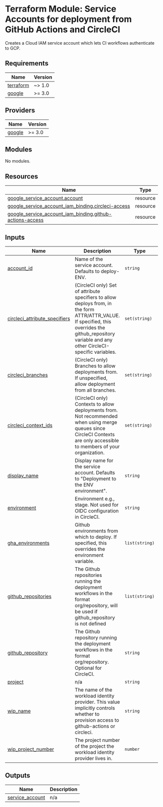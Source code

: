 # Terraform Module: Service Accounts for deployment from GitHub Actions and CircleCI
Creates a Cloud IAM service account which lets CI workflows authenticate to GCP.

## Requirements

| Name | Version |
|------|---------|
| <a name="requirement_terraform"></a> [terraform](#requirement\_terraform) | ~> 1.0 |
| <a name="requirement_google"></a> [google](#requirement\_google) | >= 3.0 |

## Providers

| Name | Version |
|------|---------|
| <a name="provider_google"></a> [google](#provider\_google) | >= 3.0 |

## Modules

No modules.

## Resources

| Name | Type |
|------|------|
| [google_service_account.account](https://registry.terraform.io/providers/hashicorp/google/latest/docs/resources/service_account) | resource |
| [google_service_account_iam_binding.circleci-access](https://registry.terraform.io/providers/hashicorp/google/latest/docs/resources/service_account_iam_binding) | resource |
| [google_service_account_iam_binding.github-actions-access](https://registry.terraform.io/providers/hashicorp/google/latest/docs/resources/service_account_iam_binding) | resource |

## Inputs

| Name | Description | Type | Default | Required |
|------|-------------|------|---------|:--------:|
| <a name="input_account_id"></a> [account\_id](#input\_account\_id) | Name of the service account. Defaults to deploy-ENV. | `string` | `null` | no |
| <a name="input_circleci_attribute_specifiers"></a> [circleci\_attribute\_specifiers](#input\_circleci\_attribute\_specifiers) | (CircleCI only) Set of attribute specifiers to allow deploys from, in the form ATTR/ATTR\_VALUE. If specified, this overrides the github\_repository variable and any other CircleCI-specific variables. | `set(string)` | `[]` | no |
| <a name="input_circleci_branches"></a> [circleci\_branches](#input\_circleci\_branches) | (CircleCI only) Branches to allow deployments from. If unspecified, allow deployment from all branches. | `set(string)` | `[]` | no |
| <a name="input_circleci_context_ids"></a> [circleci\_context\_ids](#input\_circleci\_context\_ids) | (CircleCI only) Contexts to allow deployments from. Not recommended when using merge queues since CircleCI Contexts are only accessible to members of your organization. | `set(string)` | `[]` | no |
| <a name="input_display_name"></a> [display\_name](#input\_display\_name) | Display name for the service account. Defaults to "Deployment to the ENV environment". | `string` | `null` | no |
| <a name="input_environment"></a> [environment](#input\_environment) | Environment e.g., stage. Not used for OIDC configuration in CircleCI. | `string` | n/a | yes |
| <a name="input_gha_environments"></a> [gha\_environments](#input\_gha\_environments) | Github environments from which to deploy. If specified, this overrides the environment variable. | `list(string)` | `[]` | no |
| <a name="input_github_repositories"></a> [github\_repositories](#input\_github\_repositories) | The Github repositories running the deployment workflows in the format org/repository, will be used if github\_repository is not defined | `list(string)` | `[]` | no |
| <a name="input_github_repository"></a> [github\_repository](#input\_github\_repository) | The Github repository running the deployment workflows in the format org/repository. Optional for CircleCI. | `string` | `null` | no |
| <a name="input_project"></a> [project](#input\_project) | n/a | `string` | `null` | no |
| <a name="input_wip_name"></a> [wip\_name](#input\_wip\_name) | The name of the workload identity provider. This value implicitly controls whether to provision access to github-actions or circleci. | `string` | `"github-actions"` | no |
| <a name="input_wip_project_number"></a> [wip\_project\_number](#input\_wip\_project\_number) | The project number of the project the workload identity provider lives in. | `number` | n/a | yes |

## Outputs

| Name | Description |
|------|-------------|
| <a name="output_service_account"></a> [service\_account](#output\_service\_account) | n/a |
